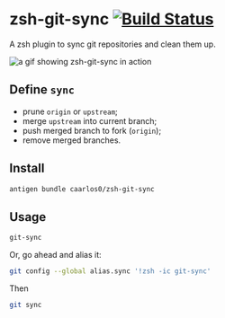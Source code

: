 # zsh-git-sync [![Build Status](https://travis-ci.org/caarlos0/zsh-git-sync.svg?branch=master)](https://travis-ci.org/caarlos0/zsh-git-sync)

A zsh plugin to sync git repositories and clean them up.

![a gif showing zsh-git-sync in action](https://dl.dropboxusercontent.com/u/247142/projects/git-sync.mov.gif)

## Define `sync`

- prune `origin` or `upstream`;
- merge `upstream` into current branch;
- push merged branch to fork (`origin`);
- remove merged branches.

## Install

```sh
antigen bundle caarlos0/zsh-git-sync
```

## Usage

```sh
git-sync
```

Or, go ahead and alias it:

```sh
git config --global alias.sync '!zsh -ic git-sync'
```

Then

```sh
git sync
```
